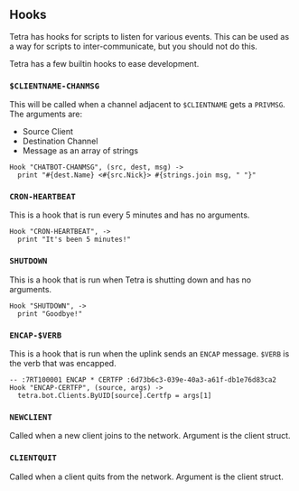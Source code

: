 ## Hooks

Tetra has hooks for scripts to listen for various events. This can be used as 
a way for scripts to inter-communicate, but you should not do this.

Tetra has a few builtin hooks to ease development.

### `$CLIENTNAME-CHANMSG`

This will be called when a channel adjacent to `$CLIENTNAME` gets a `PRIVMSG`. 
The arguments are:

 - Source Client
 - Destination Channel
 - Message as an array of strings

```moonscript
Hook "CHATBOT-CHANMSG", (src, dest, msg) ->
  print "#{dest.Name} <#{src.Nick}> #{strings.join msg, " "}"
```

### `CRON-HEARTBEAT`

This is a hook that is run every 5 minutes and has no arguments.

```moonscript
Hook "CRON-HEARTBEAT", ->
  print "It's been 5 minutes!"
```

### `SHUTDOWN`

This is a hook that is run when Tetra is shutting down and has no arguments.

```moonscript
Hook "SHUTDOWN", ->
  print "Goodbye!"
```

### `ENCAP-$VERB`

This is a hook that is run when the uplink sends an `ENCAP` message. `$VERB` is 
the verb that was encapped.

```moonscript
-- :7RT100001 ENCAP * CERTFP :6d73b6c3-039e-40a3-a61f-db1e76d83ca2
Hook "ENCAP-CERTFP", (source, args) ->
  tetra.bot.Clients.ByUID[source].Certfp = args[1]
```

### `NEWCLIENT`

Called when a new client joins to the network. Argument is the client struct.

### `CLIENTQUIT`

Called when a client quits from the network. Argument is the client struct.
